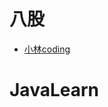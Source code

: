 # 八股
 * [小林coding](https://www.xiaolincoding.com/network/1_base/tcp_ip_model.html#%E5%BA%94%E7%94%A8%E5%B1%82)
# JavaLearn
